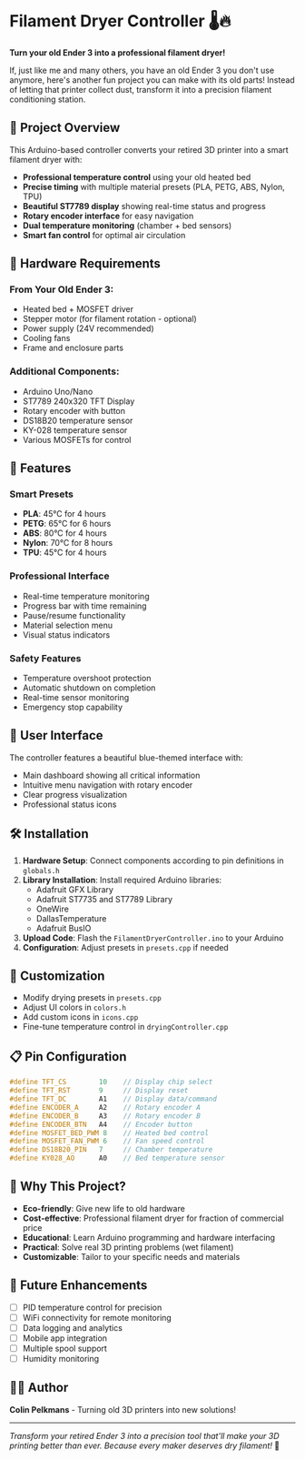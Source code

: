 # Filament Dryer Controller 🌡️🔥

**Turn your old Ender 3 into a professional filament dryer!**

If, just like me and many others, you have an old Ender 3 you don't use anymore, here's another fun project you can make with its old parts! Instead of letting that printer collect dust, transform it into a precision filament conditioning station.

## 🎯 Project Overview

This Arduino-based controller converts your retired 3D printer into a smart filament dryer with:

- **Professional temperature control** using your old heated bed
- **Precise timing** with multiple material presets (PLA, PETG, ABS, Nylon, TPU)
- **Beautiful ST7789 display** showing real-time status and progress
- **Rotary encoder interface** for easy navigation
- **Dual temperature monitoring** (chamber + bed sensors)
- **Smart fan control** for optimal air circulation

## 🔧 Hardware Requirements

### From Your Old Ender 3:
- Heated bed + MOSFET driver
- Stepper motor (for filament rotation - optional)
- Power supply (24V recommended)
- Cooling fans
- Frame and enclosure parts

### Additional Components:
- Arduino Uno/Nano
- ST7789 240x320 TFT Display
- Rotary encoder with button
- DS18B20 temperature sensor
- KY-028 temperature sensor
- Various MOSFETs for control

## 🚀 Features

### Smart Presets
- **PLA**: 45°C for 4 hours
- **PETG**: 65°C for 6 hours  
- **ABS**: 80°C for 4 hours
- **Nylon**: 70°C for 8 hours
- **TPU**: 45°C for 4 hours

### Professional Interface
- Real-time temperature monitoring
- Progress bar with time remaining
- Pause/resume functionality
- Material selection menu
- Visual status indicators

### Safety Features
- Temperature overshoot protection
- Automatic shutdown on completion
- Real-time sensor monitoring
- Emergency stop capability

## 📱 User Interface

The controller features a beautiful blue-themed interface with:
- Main dashboard showing all critical information
- Intuitive menu navigation with rotary encoder
- Clear progress visualization
- Professional status icons

## 🛠️ Installation

1. **Hardware Setup**: Connect components according to pin definitions in `globals.h`
2. **Library Installation**: Install required Arduino libraries:
   - Adafruit GFX Library
   - Adafruit ST7735 and ST7789 Library
   - OneWire
   - DallasTemperature
   - Adafruit BusIO
3. **Upload Code**: Flash the `FilamentDryerController.ino` to your Arduino
4. **Configuration**: Adjust presets in `presets.cpp` if needed

## 🎨 Customization

- Modify drying presets in `presets.cpp`
- Adjust UI colors in `colors.h` 
- Add custom icons in `icons.cpp`
- Fine-tune temperature control in `dryingController.cpp`

## 📋 Pin Configuration

```cpp
#define TFT_CS        10    // Display chip select
#define TFT_RST       9     // Display reset
#define TFT_DC        A1    // Display data/command
#define ENCODER_A     A2    // Rotary encoder A
#define ENCODER_B     A3    // Rotary encoder B
#define ENCODER_BTN   A4    // Encoder button
#define MOSFET_BED_PWM 8    // Heated bed control
#define MOSFET_FAN_PWM 6    // Fan speed control
#define DS18B20_PIN   7     // Chamber temperature
#define KY028_AO      A0    // Bed temperature sensor
```

## 🌟 Why This Project?

- **Eco-friendly**: Give new life to old hardware
- **Cost-effective**: Professional filament dryer for fraction of commercial price
- **Educational**: Learn Arduino programming and hardware interfacing
- **Practical**: Solve real 3D printing problems (wet filament)
- **Customizable**: Tailor to your specific needs and materials

## 🔮 Future Enhancements

- [ ] PID temperature control for precision
- [ ] WiFi connectivity for remote monitoring
- [ ] Data logging and analytics
- [ ] Mobile app integration
- [ ] Multiple spool support
- [ ] Humidity monitoring

## 👨‍💻 Author

**Colin Pelkmans** - Turning old 3D printers into new solutions!

---

*Transform your retired Ender 3 into a precision tool that'll make your 3D printing better than ever. Because every maker deserves dry filament!* 🎯
